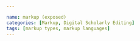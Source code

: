 ```yaml
---

name: markup (exposed)
categories: [Markup, Digital Scholarly Editing]
tags: [markup types, markup languages]
---
```

